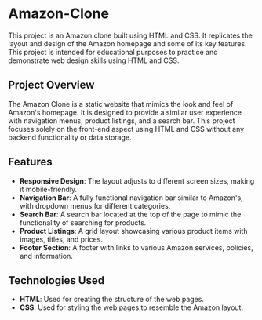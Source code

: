# Amazon-Clone
This project is an Amazon clone built using HTML and CSS. It replicates the layout and design of the Amazon homepage and some of its key features. This project is intended for educational purposes to practice and demonstrate web design skills using HTML and CSS.

## Project Overview

The Amazon Clone is a static website that mimics the look and feel of Amazon's homepage. It is designed to provide a similar user experience with navigation menus, product listings, and a search bar. This project focuses solely on the front-end aspect using HTML and CSS without any backend functionality or data storage.

## Features

- **Responsive Design**: The layout adjusts to different screen sizes, making it mobile-friendly.
- **Navigation Bar**: A fully functional navigation bar similar to Amazon's, with dropdown menus for different categories.
- **Search Bar**: A search bar located at the top of the page to mimic the functionality of searching for products.
- **Product Listings**: A grid layout showcasing various product items with images, titles, and prices.
- **Footer Section**: A footer with links to various Amazon services, policies, and information.

## Technologies Used

- **HTML**: Used for creating the structure of the web pages.
- **CSS**: Used for styling the web pages to resemble the Amazon layout.


